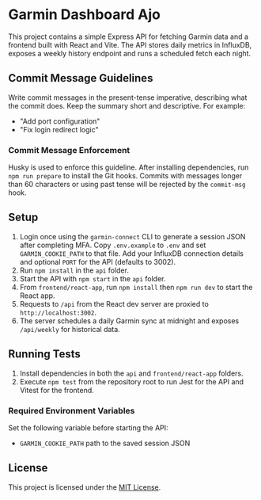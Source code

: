 # Garmin Dashboard Ajo

This project contains a simple Express API for fetching Garmin data and a frontend built with React and Vite. The API stores daily metrics in InfluxDB, exposes a weekly history endpoint and runs a scheduled fetch each night.

## Commit Message Guidelines

Write commit messages in the present-tense imperative, describing what the commit does. Keep the summary short and descriptive. For example:

- "Add port configuration"
- "Fix login redirect logic"

### Commit Message Enforcement

Husky is used to enforce this guideline. After installing dependencies, run
`npm run prepare` to install the Git hooks. Commits with messages longer than
60 characters or using past tense will be rejected by the `commit-msg` hook.

## Setup

1. Login once using the `garmin-connect` CLI to generate a session JSON after completing MFA. Copy `.env.example` to `.env` and set `GARMIN_COOKIE_PATH` to that file. Add your InfluxDB connection details and optional `PORT` for the API (defaults to 3002).
2. Run `npm install` in the `api` folder.
3. Start the API with `npm start` in the `api` folder.
4. From `frontend/react-app`, run `npm install` then `npm run dev` to start the React app.
5. Requests to `/api` from the React dev server are proxied to `http://localhost:3002`.
6. The server schedules a daily Garmin sync at midnight and exposes `/api/weekly` for historical data.

## Running Tests

1. Install dependencies in both the `api` and `frontend/react-app` folders.
2. Execute `npm test` from the repository root to run Jest for the API and Vitest for the frontend.


### Required Environment Variables

Set the following variable before starting the API:

- `GARMIN_COOKIE_PATH` path to the saved session JSON

## License

This project is licensed under the [MIT License](LICENSE).


